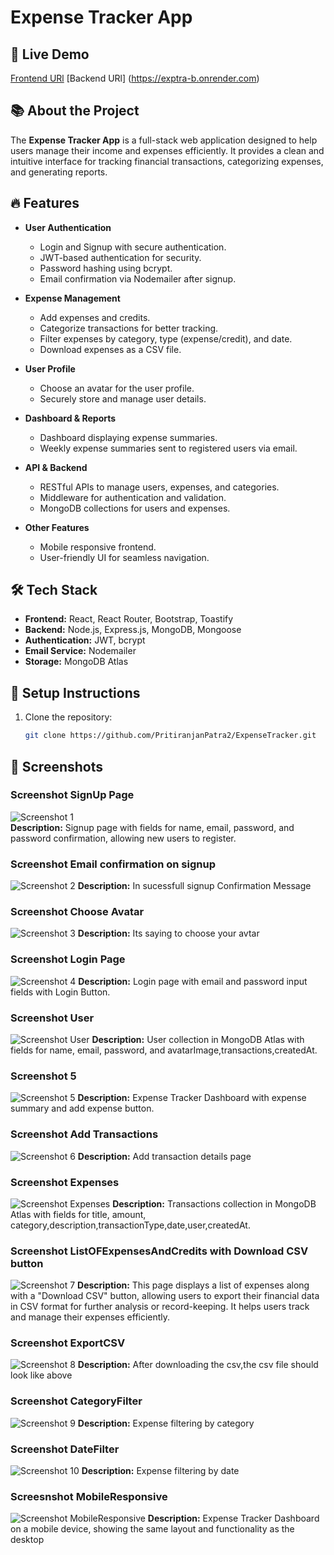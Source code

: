 # Expense Tracker App

## 🚀 Live Demo
[Frontend URl](https://expensetracker-pp.onrender.com/)
[Backend URl] (https://exptra-b.onrender.com)

## 📚 About the Project
The **Expense Tracker App** is a full-stack web application designed to help users manage their income and expenses efficiently. It provides a clean and intuitive interface for tracking financial transactions, categorizing expenses, and generating reports.

## 🔥 Features
- **User Authentication**
  - Login and Signup with secure authentication.
  - JWT-based authentication for security.
  - Password hashing using bcrypt.
  - Email confirmation via Nodemailer after signup.

- **Expense Management**
  - Add expenses and credits.
  - Categorize transactions for better tracking.
  - Filter expenses by category, type (expense/credit), and date.
  - Download expenses as a CSV file.

- **User Profile**
  - Choose an avatar for the user profile.
  - Securely store and manage user details.

- **Dashboard & Reports**
  - Dashboard displaying expense summaries.
  - Weekly expense summaries sent to registered users via email.
  
- **API & Backend**
  - RESTful APIs to manage users, expenses, and categories.
  - Middleware for authentication and validation.
  - MongoDB collections for users and expenses.

- **Other Features**
  - Mobile responsive frontend.
  - User-friendly UI for seamless navigation.

## 🛠 Tech Stack
- **Frontend:** React, React Router, Bootstrap, Toastify
- **Backend:** Node.js, Express.js, MongoDB, Mongoose
- **Authentication:** JWT, bcrypt
- **Email Service:** Nodemailer
- **Storage:** MongoDB Atlas

## 📌 Setup Instructions
1. Clone the repository:
   ```sh
   git clone https://github.com/PritiranjanPatra2/ExpenseTracker.git

## 📌 Screenshots

### Screenshot SignUp Page  
![Screenshot 1](./frontend/src/assets/1st.png)  
**Description:** Signup page with fields for name, email, password, and password confirmation, allowing new users to register.
### Screenshot Email confirmation on signup
![Screenshot 2](./frontend/src/assets/2nd.png)
**Description:** In sucessfull signup Confirmation Message
### Screenshot Choose Avatar
![Screenshot 3](./frontend/src/assets/3rd.png)
**Description:** Its saying to choose your avtar
### Screenshot Login Page
![Screenshot 4](./frontend/src/assets/4th.png)
**Description:** Login page with email and password input fields with Login Button.
### Screenshot User
![Screenshot User](./frontend/src/assets/UsersCollection.png)
**Description:** User collection in MongoDB Atlas with fields for name, email, password, and avatarImage,transactions,createdAt.
### Screenshot 5
![Screenshot 5](./frontend/src/assets/5th.png)
**Description:** Expense Tracker Dashboard with expense summary and add expense button.
### Screenshot Add Transactions
![Screenshot 6](./frontend/src/assets/6th.png)
**Description:** Add transaction details page
### Screenshot Expenses
![Screenshot Expenses](./frontend/src/assets/ExpensesCollection.png)
**Description:** Transactions collection in MongoDB Atlas with fields for title, amount, category,description,transactionType,date,user,createdAt.
### Screenshot ListOFExpensesAndCredits with Download CSV button
![Screenshot 7](./frontend/src/assets/7th.png)
**Description:** This page displays a list of expenses along with a "Download CSV" button, allowing users to export their financial data in CSV format for further analysis or record-keeping. It helps users track and manage their expenses efficiently.
### Screenshot ExportCSV
![Screenshot 8](./frontend/src/assets/8th.png)
**Description:** After downloading the csv,the csv file should look like above
### Screenshot CategoryFilter
![Screenshot 9](./frontend/src/assets/9th.png)
**Description:** Expense filtering by category
### Screenshot DateFilter
![Screenshot 10](./frontend/src/assets/10th.png)
**Description:** Expense filtering by date
### Screesnshot MobileResponsive
![Screenshot MobileResponsive](./frontend/src/assets/Responsive.png)
**Description:** Expense Tracker Dashboard on a mobile device, showing the same layout and functionality as the desktop